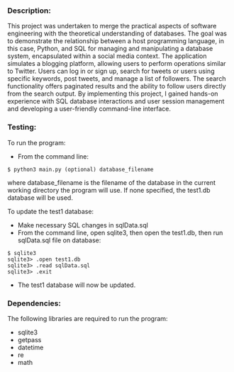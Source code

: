 ### Description:
This project was undertaken to merge the practical aspects of software engineering with the theoretical understanding of databases. The goal was to demonstrate the relationship between a host programming language, in this case, Python, and SQL for managing and manipulating a database system, encapsulated within a social media context. The application simulates a blogging platform, allowing users to perform operations similar to Twitter. Users can log in or sign up, search for tweets or users using specific keywords, post tweets, and manage a list of followers. The search functionality offers paginated results and the ability to follow users directly from the search output. By implementing this project, I gained hands-on experience with SQL database interactions and user session management and developing a user-friendly command-line interface. 
### Testing:
To run the program:
- From the command line:
```shell
$ python3 main.py (optional) database_filename
```
where database_filename is the filename of the database in the current working directory the program will use. If none specified, the test1.db database will be used.

To update the test1 database:
- Make necessary SQL changes in sqlData.sql
- From the command line, open sqlite3, then open the test1.db, then run sqlData.sql file on database:
```
$ sqlite3
sqlite3> .open test1.db
sqlite3> .read sqlData.sql
sqlite3> .exit
```
- The test1 database will now be updated.

### Dependencies:
The following libraries are required to run the program:
- sqlite3
- getpass
- datetime
- re
- math

<!-- If not installed on your system, run:
```shell
$ pip install (dependency_name)
``` -->

